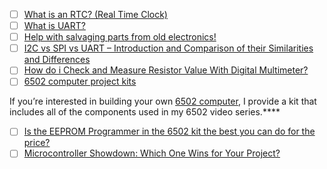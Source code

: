 

- [ ] [What is an RTC? (Real Time Clock)](https://learn.adafruit.com/ds1307-real-time-clock-breakout-board-kit/what-is-an-rtc)
- [ ] [What is UART?](https://www.rohde-schwarz.com/us/products/test-and-measurement/essentials-test-equipment/digital-oscilloscopes/understanding-uart_254524.html)
- [ ] [Help with salvaging parts from old electronics!](https://forum.arduino.cc/t/help-with-salvaging-parts-from-old-electronics/646634/15)
- [ ] [I2C vs SPI vs UART – Introduction and Comparison of their Similarities and Differences](https://www.totalphase.com/blog/2021/12/i2c-vs-spi-vs-uart-introduction-and-comparison-similarities-differences/)
- [ ] [How do i Check and Measure Resistor Value With Digital Multimeter?](https://www.youtube.com/watch?v=1bohzeqWW8I)
- [ ] [6502 computer project kits](https://eater.net/shop)

If you’re interested in building your own [6502 computer](https://eater.net/6502), I provide a kit that includes all of the components used in my 6502 video series.****

- [ ] [Is the EEPROM Programmer in the 6502 kit the best you can do for the price?](https://www.reddit.com/r/beneater/comments/u6tiko/is_the_eeprom_programmer_in_the_6502_kit_the_best)
- [ ] [Microcontroller Showdown: Which One Wins for Your Project?](https://youtu.be/6R6AR2cDXXM)
